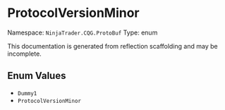 # ProtocolVersionMinor

Namespace: `NinjaTrader.CQG.ProtoBuf`
Type: enum

This documentation is generated from reflection scaffolding and may be incomplete.

## Enum Values
- `Dummy1`
- `ProtocolVersionMinor`
